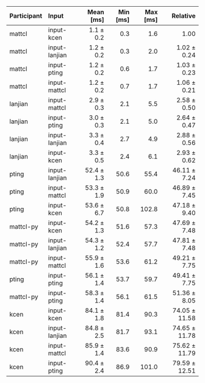 | Participant | Input | Mean [ms] | Min [ms] | Max [ms] | Relative |
|:---|:---|---:|---:|---:|---:|
| mattcl | input-kcen | 1.1 ± 0.2 | 0.3 | 1.6 | 1.00 |
| mattcl | input-lanjian | 1.2 ± 0.2 | 0.3 | 2.0 | 1.02 ± 0.24 |
| mattcl | input-pting | 1.2 ± 0.2 | 0.6 | 1.7 | 1.03 ± 0.23 |
| mattcl | input-mattcl | 1.2 ± 0.2 | 0.7 | 1.7 | 1.06 ± 0.21 |
| lanjian | input-mattcl | 2.9 ± 0.3 | 2.1 | 5.5 | 2.58 ± 0.50 |
| lanjian | input-pting | 3.0 ± 0.3 | 2.1 | 5.0 | 2.64 ± 0.47 |
| lanjian | input-lanjian | 3.3 ± 0.4 | 2.7 | 4.9 | 2.88 ± 0.56 |
| lanjian | input-kcen | 3.3 ± 0.5 | 2.4 | 6.1 | 2.93 ± 0.62 |
| pting | input-lanjian | 52.4 ± 1.3 | 50.6 | 55.4 | 46.11 ± 7.24 |
| pting | input-mattcl | 53.3 ± 1.9 | 50.9 | 60.0 | 46.89 ± 7.45 |
| pting | input-kcen | 53.6 ± 6.7 | 50.8 | 102.8 | 47.18 ± 9.40 |
| mattcl-py | input-kcen | 54.2 ± 1.3 | 51.6 | 57.3 | 47.69 ± 7.48 |
| mattcl-py | input-lanjian | 54.3 ± 1.2 | 52.4 | 57.7 | 47.81 ± 7.48 |
| mattcl-py | input-mattcl | 55.9 ± 1.6 | 53.6 | 61.2 | 49.21 ± 7.75 |
| pting | input-pting | 56.1 ± 1.4 | 53.7 | 59.7 | 49.41 ± 7.75 |
| mattcl-py | input-pting | 58.3 ± 1.4 | 56.1 | 61.5 | 51.36 ± 8.05 |
| kcen | input-kcen | 84.1 ± 1.8 | 81.4 | 90.3 | 74.05 ± 11.58 |
| kcen | input-lanjian | 84.8 ± 2.5 | 81.7 | 93.1 | 74.65 ± 11.78 |
| kcen | input-mattcl | 85.9 ± 1.4 | 83.6 | 90.9 | 75.62 ± 11.79 |
| kcen | input-pting | 90.4 ± 2.4 | 86.9 | 101.0 | 79.59 ± 12.51 |
